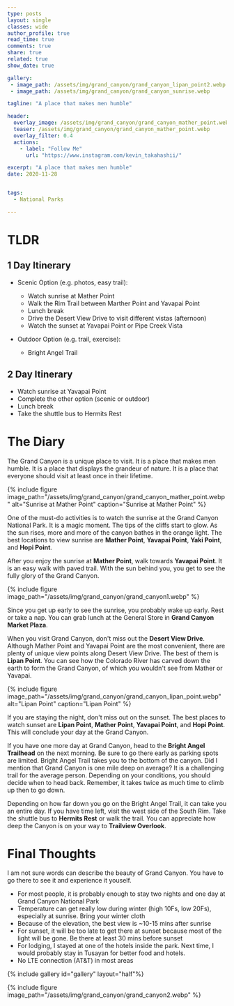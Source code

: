 ```yaml
---
type: posts
layout: single
classes: wide
author_profile: true
read_time: true
comments: true
share: true
related: true
show_date: true

gallery:
 - image_path: /assets/img/grand_canyon/grand_canyon_lipan_point2.webp
 - image_path: /assets/img/grand_canyon/grand_canyon_sunrise.webp

tagline: "A place that makes men humble"

header:
  overlay_image: /assets/img/grand_canyon/grand_canyon_mather_point.webp
  teaser: /assets/img/grand_canyon/grand_canyon_mather_point.webp
  overlay_filter: 0.4
  actions:
    - label: "Follow Me"
      url: "https://www.instagram.com/kevin_takahashii/"

excerpt: "A place that makes men humble"
date: 2020-11-28


tags:
  - National Parks

---
```


# TLDR
## 1 Day Itinerary
* Scenic Option (e.g. photos, easy trail):
    * Watch sunrise at Mather Point
    * Walk the Rim Trail between Marther Point and Yavapai Point
    * Lunch break
    * Drive the Desert View Drive to visit different vistas (afternoon)
    * Watch the sunset at Yavapai Point or Pipe Creek Vista

* Outdoor Option (e.g. trail, exercise):
   * Bright Angel Trail

## 2 Day Itinerary
* Watch sunrise at Yavapai Point
* Complete the other option (scenic or outdoor)
* Lunch break
* Take the shuttle bus to Hermits Rest

# The Diary
The Grand Canyon is a unique place to visit. It is a place that makes men humble. It is a place that displays the grandeur of nature. It is a place that everyone should visit at least once in their lifetime.

{% include figure image_path="/assets/img/grand_canyon/grand_canyon_mather_point.webp" alt="Sunrise at Mather Point" caption="Sunrise at Mather Point" %}

One of the must-do activities is to watch the sunrise at the Grand Canyon National Park. It is a magic moment. The tips of the cliffs start to glow. As the sun rises, more and more of the canyon bathes in the orange light. The best locations to view sunrise are **Mather Point**, **Yavapai Point**, **Yaki Point**, and **Hopi Point**.

After you enjoy the sunrise at **Mather Point**, walk towards **Yavapai Point**. It is an easy walk with paved trail. With the sun behind you, you get to see the fully glory of the Grand Canyon.

{% include figure image_path="/assets/img/grand_canyon/grand_canyon1.webp" %}

Since you get up early to see the sunrise, you probably wake up early. Rest or take a nap. You can grab lunch at the General Store in **Grand Canyon Market Plaza**.

When you visit Grand Canyon, don't miss out the **Desert View Drive**. Although Mather Point and Yavapai Point are the most convenient, there are plenty of unique view points along Desert View Drive. The best of them is **Lipan Point**. You can see how the Colorado River has carved down the earth to form the Grand Canyon, of which you wouldn't see from Mather or Yavapai.

{% include figure image_path="/assets/img/grand_canyon/grand_canyon_lipan_point.webp" alt="Lipan Point" caption="Lipan Point" %}

If you are staying the night, don't miss out on the sunset. The best places to watch sunset are **Lipan Point**, **Mather Point**, **Yavapai Point**, and **Hopi Point**. This will conclude your day at the Grand Canyon.

If you have one more day at Grand Canyon, head to the **Bright Angel Trailhead** on the next morning. Be sure to go there early as parking spots are limited. Bright Angel Trail takes you to the bottom of the canyon. Did I mention that Grand Canyon is one mile deep on average? It is a challenging trail for the average person. Depending on your conditions, you should decide when to head back. Remember, it takes twice as much time to climb up then to go down.

Depending on how far down you go on the Bright Angel Trail, it can take you an entire day. If you have time left, visit the west side of the South Rim. Take the shuttle bus to **Hermits Rest** or walk the trail. You can appreciate how deep the Canyon is on your way to **Trailview Overlook**.

# Final Thoughts

I am not sure words can describe the beauty of Grand Canyon. You have to go there to see it and experience it youself.

* For most people, it is probably enough to stay two nights and one day at Grand Canyon National Park
* Temperature can get really low during winter (high 10Fs, low 20Fs), especially at sunrise. Bring your winter cloth
* Because of the elevation, the best view is ~10-15 mins after sunrise
* For sunset, it will be too late to get there at sunset because most of the light will be gone. Be there at least 30 mins before sunset
* For lodging, I stayed at one of the hotels inside the park. Next time, I would probably stay in Tusayan for better food and hotels.
* No LTE connection (AT&T) in most areas

{% include gallery id="gallery" layout="half"%}

{% include figure image_path="/assets/img/grand_canyon/grand_canyon2.webp" %}
